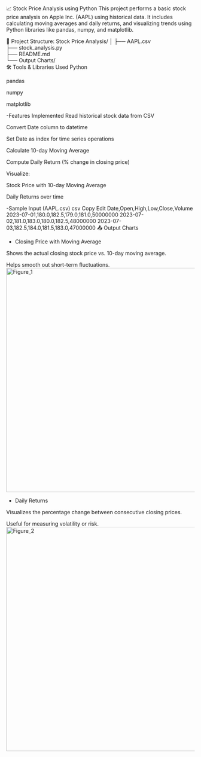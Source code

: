 📈 Stock Price Analysis using Python
This project performs a basic stock price analysis on Apple Inc. (AAPL) using historical data. It includes calculating moving averages and daily returns, and visualizing trends using Python libraries like pandas, numpy, and matplotlib.

📂 Project Structure:
Stock Price Analysis/
│
├── AAPL.csv                    
├── stock_analysis.py           
├── README.md                 
└── Output Charts/             
🛠️ Tools & Libraries Used
Python 

pandas

numpy

matplotlib

 -Features Implemented
 Read historical stock data from CSV

 Convert Date column to datetime

 Set Date as index for time series operations

 Calculate 10-day Moving Average

 Compute Daily Return (% change in closing price)

 Visualize:

Stock Price with 10-day Moving Average

Daily Returns over time

-Sample Input (AAPL.csv)
csv
Copy
Edit
Date,Open,High,Low,Close,Volume
2023-07-01,180.0,182.5,179.0,181.0,50000000
2023-07-02,181.0,183.0,180.0,182.5,48000000
2023-07-03,182.5,184.0,181.5,183.0,47000000
📤 Output Charts
- Closing Price with Moving Average

Shows the actual closing stock price vs. 10-day moving average.

Helps smooth out short-term fluctuations.
<img width="1200" height="600" alt="Figure_1" src="https://github.com/user-attachments/assets/41a45d65-e166-4fc0-adb2-edd28c3aa5ca" />


- Daily Returns

Visualizes the percentage change between consecutive closing prices.

Useful for measuring volatility or risk.
<img width="1200" height="600" alt="Figure_2" src="https://github.com/user-attachments/assets/c39e1043-e504-4493-bd33-b8fdb16ccdba" />


